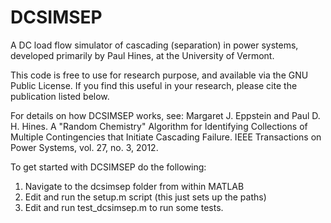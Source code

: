 DCSIMSEP
========

A DC load flow simulator of cascading (separation) in power systems, developed primarily by Paul Hines, at the University of Vermont.

This code is free to use for research purpose, and available via the GNU Public License.  If you find this useful in your research, please cite the publication listed below. 

For details on how DCSIMSEP works, see:
Margaret J. Eppstein and Paul D. H. Hines. A "Random Chemistry" Algorithm for Identifying Collections of Multiple Contingencies that Initiate Cascading Failure. IEEE Transactions on Power Systems, vol. 27, no. 3, 2012.

To get started with DCSIMSEP do the following:

1. Navigate to the dcsimsep folder from within MATLAB
2. Edit and run the setup.m script (this just sets up the paths)
3. Edit and run test_dcsimsep.m to run some tests.  


